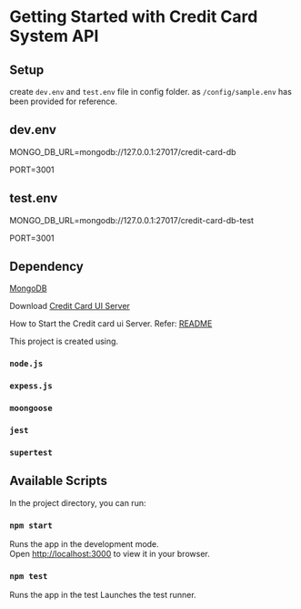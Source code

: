 # Getting Started with Credit Card System API

## Setup
create `dev.env` and `test.env` file in config folder.
as `/config/sample.env` has been provided for reference.

## dev.env

MONGO_DB_URL=mongodb://127.0.0.1:27017/credit-card-db

PORT=3001

## test.env

MONGO_DB_URL=mongodb://127.0.0.1:27017/credit-card-db-test

PORT=3001

## Dependency 

[MongoDB](https://www.mongodb.com)


Download [Credit Card UI Server](https://github.com/Ashish-Ranjan/credit-card-ui) 

How to Start the Credit card ui Server. Refer: [README](https://github.com/Ashish-Ranjan/credit-card-ui#readme) 

This project is created using.
### `node.js`
### `expess.js`
### `moongoose`
### `jest`
### `supertest`


## Available Scripts

In the project directory, you can run:

### `npm start`

Runs the app in the development mode.\
Open [http://localhost:3000](http://localhost:3000) to view it in your browser.

### `npm test`

Runs the app in the test 
Launches the test runner.
